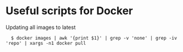 Useful scripts for Docker
======

Updating all images to latest
```
  $ docker images | awk '{print $1}' | grep -v 'none' | grep -iv 'repo' | xargs -n1 docker pull
```

